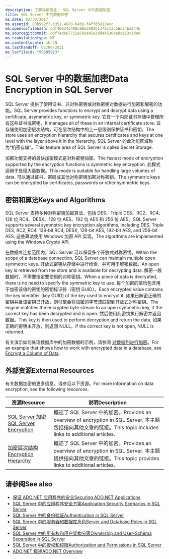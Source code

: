 ```yaml
---
description: 了解详细信息： SQL Server 中的数据加密
title: SQL Server 中的数据加密
ms.date: 03/30/2017
ms.assetid: 83b992f7-b351-4678-b4b9-f4ffd58134cc
ms.openlocfilehash: ddf46834c408c98e3e82b1375c13cb6c24ba044b
ms.sourcegitcommit: ddf7edb67715a5b9a45e3dd44536dabc153c1de0
ms.translationtype: MT
ms.contentlocale: zh-CN
ms.lasthandoff: 02/06/2021
ms.locfileid: "99695913"
---
```

# <a name="data-encryption-in-sql-server"></a><span data-ttu-id="b0934-103">SQL Server 中的数据加密</span><span class="sxs-lookup"><span data-stu-id="b0934-103">Data Encryption in SQL Server</span></span>

<span data-ttu-id="b0934-104">SQL Server 提供了使用证书、非对称密钥或对称密钥对数据进行加密和解密的功能。</span><span class="sxs-lookup"><span data-stu-id="b0934-104">SQL Server provides functions to encrypt and decrypt data using a certificate, asymmetric key, or symmetric key.</span></span> <span data-ttu-id="b0934-105">它在一个内部证书存储中管理所有这些证书或密钥。</span><span class="sxs-lookup"><span data-stu-id="b0934-105">It manages all of these in an internal certificate store.</span></span> <span data-ttu-id="b0934-106">该存储使用加密层次结构，可在层次结构中的上一层级别保护证书和密钥。</span><span class="sxs-lookup"><span data-stu-id="b0934-106">The store uses an encryption hierarchy that secures certificates and keys at one level with the layer above it in the hierarchy.</span></span> <span data-ttu-id="b0934-107">SQL Server 的此功能区域称为“机密存储”。</span><span class="sxs-lookup"><span data-stu-id="b0934-107">This feature area of SQL Server is called Secret Storage.</span></span>  
  
 <span data-ttu-id="b0934-108">加密功能支持的最快加密模式是对称密钥加密。</span><span class="sxs-lookup"><span data-stu-id="b0934-108">The fastest mode of encryption supported by the encryption functions is symmetric key encryption.</span></span> <span data-ttu-id="b0934-109">此模式适用于处理大量数据。</span><span class="sxs-lookup"><span data-stu-id="b0934-109">This mode is suitable for handling large volumes of data.</span></span> <span data-ttu-id="b0934-110">可以通过证书、密码或其他对称密钥加密对称密钥。</span><span class="sxs-lookup"><span data-stu-id="b0934-110">The symmetric keys can be encrypted by certificates, passwords or other symmetric keys.</span></span>  
  
## <a name="keys-and-algorithms"></a><span data-ttu-id="b0934-111">密钥和算法</span><span class="sxs-lookup"><span data-stu-id="b0934-111">Keys and Algorithms</span></span>  

 <span data-ttu-id="b0934-112">SQL Server 支持多种对称密钥加密算法，包括 DES、Triple DES、RC2、RC4、128 位 RC4、DESX、128 位 AES、192 位 AES 和 256 位 AES。</span><span class="sxs-lookup"><span data-stu-id="b0934-112">SQL Server supports several symmetric key encryption algorithms, including DES, Triple DES, RC2, RC4, 128-bit RC4, DESX, 128-bit AES, 192-bit AES, and 256-bit AES.</span></span> <span data-ttu-id="b0934-113">这些算法使用 Windows 加密 API 实现。</span><span class="sxs-lookup"><span data-stu-id="b0934-113">The algorithms are implemented using the Windows Crypto API.</span></span>  
  
 <span data-ttu-id="b0934-114">在数据库连接范围内，SQL Server 可以保留多个开放式对称密钥。</span><span class="sxs-lookup"><span data-stu-id="b0934-114">Within the scope of a database connection, SQL Server can maintain multiple open symmetric keys.</span></span> <span data-ttu-id="b0934-115">开放式密钥从存储中进行检索，并可用于解密数据。</span><span class="sxs-lookup"><span data-stu-id="b0934-115">An open key is retrieved from the store and is available for decrypting data.</span></span> <span data-ttu-id="b0934-116">解密一段数据时，不需要指定要使用的对称密钥。</span><span class="sxs-lookup"><span data-stu-id="b0934-116">When a piece of data is decrypted, there is no need to specify the symmetric key to use.</span></span> <span data-ttu-id="b0934-117">每个加密的值均包含用于加密该值的密钥的密钥标识符（密钥 GUID）。</span><span class="sxs-lookup"><span data-stu-id="b0934-117">Each encrypted value contains the key identifier (key GUID) of the key used to encrypt it.</span></span> <span data-ttu-id="b0934-118">如果已解密正确的密钥并且该密钥已开放，则引擎会将加密的字节流匹配到开放式对称密钥。</span><span class="sxs-lookup"><span data-stu-id="b0934-118">The engine matches the encrypted byte stream to an open symmetric key, if the correct key has been decrypted and is open.</span></span> <span data-ttu-id="b0934-119">然后使用此密钥执行解密并返回数据。</span><span class="sxs-lookup"><span data-stu-id="b0934-119">This key is then used to perform decryption and return the data.</span></span> <span data-ttu-id="b0934-120">如果正确的密钥未开放，则返回 NULL。</span><span class="sxs-lookup"><span data-stu-id="b0934-120">If the correct key is not open, NULL is returned.</span></span>  
  
 <span data-ttu-id="b0934-121">有关演示如何处理数据库中的加密数据的示例，请参阅 [对数据列进行加密](/sql/relational-databases/security/encryption/encrypt-a-column-of-data)。</span><span class="sxs-lookup"><span data-stu-id="b0934-121">For an example that shows how to work with encrypted data in a database, see [Encrypt a Column of Data](/sql/relational-databases/security/encryption/encrypt-a-column-of-data).</span></span>
  
## <a name="external-resources"></a><span data-ttu-id="b0934-122">外部资源</span><span class="sxs-lookup"><span data-stu-id="b0934-122">External Resources</span></span>  

 <span data-ttu-id="b0934-123">有关数据加密的更多信息，请参见以下资源。</span><span class="sxs-lookup"><span data-stu-id="b0934-123">For more information on data encryption, see the following resources.</span></span>  
  
|<span data-ttu-id="b0934-124">资源</span><span class="sxs-lookup"><span data-stu-id="b0934-124">Resource</span></span>|<span data-ttu-id="b0934-125">说明</span><span class="sxs-lookup"><span data-stu-id="b0934-125">Description</span></span>|  
|-|-|  
|[<span data-ttu-id="b0934-126">SQL Server 加密</span><span class="sxs-lookup"><span data-stu-id="b0934-126">SQL Server Encryption</span></span>](/sql/relational-databases/security/encryption/sql-server-encryption)|<span data-ttu-id="b0934-127">概述了 SQL Server 中的加密。</span><span class="sxs-lookup"><span data-stu-id="b0934-127">Provides an overview of encryption in SQL Server.</span></span> <span data-ttu-id="b0934-128">本主题包括指向其他文章的链接。</span><span class="sxs-lookup"><span data-stu-id="b0934-128">This topic includes links to additional articles.</span></span>|  
|[<span data-ttu-id="b0934-129">加密层次结构</span><span class="sxs-lookup"><span data-stu-id="b0934-129">Encryption Hierarchy</span></span>](/sql/relational-databases/security/encryption/encryption-hierarchy)|<span data-ttu-id="b0934-130">概述了 SQL Server 中的加密。</span><span class="sxs-lookup"><span data-stu-id="b0934-130">Provides an overview of encryption in SQL Server.</span></span> <span data-ttu-id="b0934-131">本主题提供指向其他文章的链接。</span><span class="sxs-lookup"><span data-stu-id="b0934-131">This topic provides links to additional articles.</span></span>|  
  
## <a name="see-also"></a><span data-ttu-id="b0934-132">请参阅</span><span class="sxs-lookup"><span data-stu-id="b0934-132">See also</span></span>

- [<span data-ttu-id="b0934-133">保证 ADO.NET 应用程序的安全</span><span class="sxs-lookup"><span data-stu-id="b0934-133">Securing ADO.NET Applications</span></span>](../securing-ado-net-applications.md)
- [<span data-ttu-id="b0934-134">SQL Server 中的应用程序安全方案</span><span class="sxs-lookup"><span data-stu-id="b0934-134">Application Security Scenarios in SQL Server</span></span>](application-security-scenarios-in-sql-server.md)
- [<span data-ttu-id="b0934-135">SQL Server 中的身份验证</span><span class="sxs-lookup"><span data-stu-id="b0934-135">Authentication in SQL Server</span></span>](authentication-in-sql-server.md)
- [<span data-ttu-id="b0934-136">SQL Server 中的服务器和数据库角色</span><span class="sxs-lookup"><span data-stu-id="b0934-136">Server and Database Roles in SQL Server</span></span>](server-and-database-roles-in-sql-server.md)
- [<span data-ttu-id="b0934-137">SQL Server 中的所有权和用户架构分离</span><span class="sxs-lookup"><span data-stu-id="b0934-137">Ownership and User-Schema Separation in SQL Server</span></span>](ownership-and-user-schema-separation-in-sql-server.md)
- [<span data-ttu-id="b0934-138">SQL Server 中的授权和权限</span><span class="sxs-lookup"><span data-stu-id="b0934-138">Authorization and Permissions in SQL Server</span></span>](authorization-and-permissions-in-sql-server.md)
- [<span data-ttu-id="b0934-139">ADO.NET 概述</span><span class="sxs-lookup"><span data-stu-id="b0934-139">ADO.NET Overview</span></span>](../ado-net-overview.md)
